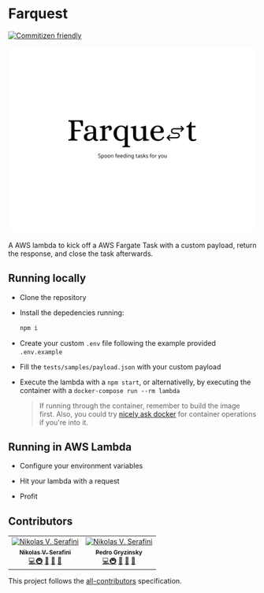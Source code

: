 # Farquest

[![Commitizen friendly](https://img.shields.io/badge/commitizen-friendly-brightgreen.svg)](http://commitizen.github.io/cz-cli/)

![Logo](src/assets/logo.svg)

A AWS lambda to kick off a AWS Fargate Task with a custom payload, return the response, and close the task afterwards.

## Running locally

- Clone the repository

- Install the depedencies running:
  
  ```bash
  npm i
  ```

- Create your custom `.env` file following the example provided `.env.example`

- Fill the `tests/samples/payload.json` with your custom payload

- Execute the lambda with a `npm start`, or alternativelly, by executing the container with a `docker-compose run --rm lambda`

    > If running through the container, remember to build the image first. Also, you could try [nicely ask docker](https://github.com/IcaliaLabs/plis) for container operations if you're into it.

## Running in AWS Lambda

- Configure your environment variables

- Hit your lambda with a request

- Profit

## Contributors

<!-- ALL-CONTRIBUTORS-LIST:START - Do not remove or modify this section -->
<!-- prettier-ignore-start -->
<!-- markdownlint-disable -->
<table>
  <tr>
    <td align="center">
        <a href="https://twitter.com/_nikolas_vs"><img src="https://avatars1.githubusercontent.com/u/7339932?s=460&v=4" width="100px;" alt="Nikolas V. Serafini"/><br /><sub><b>Nikolas V. Serafini</b></sub></a><br /> <a href="https://github.com/Emethium/farquest/commits?author=Emethium" title="Code">💻</a><a href="#infra-jakebolam" title="Infrastructure (Hosting, Build-Tools, etc)">🚇</a> <a href="https://github.com/Emethium/farquest/commits?author=Emethium" title="Documentation">📖</a> <a href="#review-kentcdodds" title="Reviewed Pull Requests">👀</a> <a href="#maintenance-jakebolam" title="Maintenance">🚧<a>
    </td>
    <td align="center">
        <a href="https://medium.com/@pedrogryzinsky"><img src="https://avatars1.githubusercontent.com/u/8284669?s=460&v=4" width="100px;" alt="Nikolas V. Serafini"/><br /><sub><b>Pedro Gryzinsky</b></sub></a><br /> <a href="https://github.com/Emethium/farquest/commits?author=pedrogryzinsky" title="Code">💻</a><a href="#infra-jakebolam" title="Infrastructure (Hosting, Build-Tools, etc)">🚇</a> <a href="https://github.com/Emethium/farquest/commits?author=pedrogryzinsky" title="Documentation">📖</a> <a href="#review-kentcdodds" title="Reviewed Pull Requests">👀</a> <a href="#maintenance-jakebolam" title="Maintenance">🚧<a>
    </td>
  </tr>
</table>

<!-- markdownlint-enable -->
<!-- prettier-ignore-end -->
<!-- ALL-CONTRIBUTORS-LIST:END -->

This project follows the [all-contributors](https://allcontributors.org) specification.
